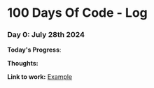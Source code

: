 # 100 Days Of Code - Log

### Day 0: July 28th 2024

**Today's Progress**: 

**Thoughts:** 

**Link to work:** [Example](http://www.example.com)
